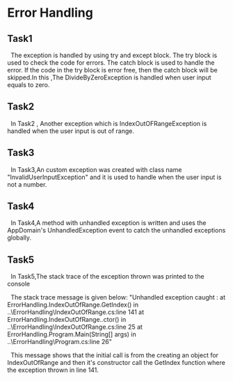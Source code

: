 # Error Handling

## Task1

&nbsp;&nbsp;The exception is handled by using try and except block. The try block is used to check the code for errors. The catch block is used to handle the error. If the code in the try block is error free, then the catch block will be skipped.In this ,The DivideByZeroException is handled when user input equals to zero.

## Task2

&nbsp;&nbsp;In Task2 , Another exception which is IndexOutOFRangeException is handled when the user input is out of range.

## Task3

&nbsp;&nbsp;In Task3,An custom exception was created with class name "InvalidUserInputException" and it is used to handle when the user input is not a number.

## Task4

&nbsp;&nbsp;In Task4,A method with unhandled exception is written and uses the AppDomain's UnhandledException event to catch the unhandled exceptions globally.

## Task5

&nbsp;&nbsp;In Task5,The stack trace of the exception thrown was printed to the console

&nbsp;&nbsp;The stack trace message is given below:
"Unhandled exception caught : at ErrorHandling.IndexOutOfRange.GetIndex() in ..\ErrorHandling\IndexOutOfRange.cs:line 141
at ErrorHandling.IndexOutOfRange..ctor() in ..\ErrorHandling\IndexOutOfRange.cs:line 25
at ErrorHandling.Program.Main(String[] args) in ..\ErrorHandling\Program.cs:line 26"

&nbsp;&nbsp;This message shows that the initial call is from the creating an object for IndexOutOfRange and then it's constructor call the GetIndex function where the exception thrown in line 141.

